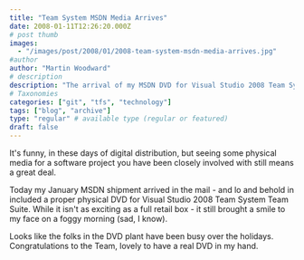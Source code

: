 ```yaml
---
title: "Team System MSDN Media Arrives"
date: 2008-01-11T12:26:20.000Z
# post thumb
images:
  - "/images/post/2008/01/2008-team-system-msdn-media-arrives.jpg"
#author
author: "Martin Woodward"
# description
description: "The arrival of my MSDN DVD for Visual Studio 2008 Team System brought unexpected joy, highlighting the charm of tangible software in a digital age."
# Taxonomies
categories: ["git", "tfs", "technology"]
tags: ["blog", "archive"]
type: "regular" # available type (regular or featured)
draft: false
---
```


It's funny, in these days of digital distribution, but seeing some physical media for a software project you have been closely involved with still means a great deal.

Today my January MSDN shipment arrived in the mail - and lo and behold in included a proper physical DVD for Visual Studio 2008 Team System Team Suite. While it isn't as exciting as a full retail box - it still brought a smile to my face on a foggy morning (sad, I know).

Looks like the folks in the DVD plant have been busy over the holidays. Congratulations to the Team, lovely to have a real DVD in my hand.
